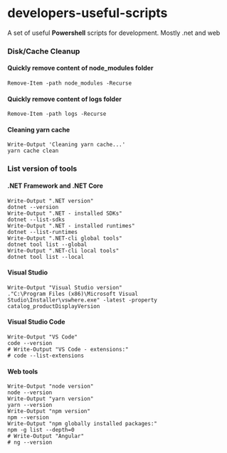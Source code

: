 # developers-useful-scripts
A set of useful **Powershell** scripts for development.
Mostly .net and web

### Disk/Cache Cleanup

#### Quickly remove content of node_modules folder
    Remove-Item -path node_modules -Recurse

#### Quickly remove content of logs folder
    Remove-Item -path logs -Recurse

#### Cleaning yarn cache
    Write-Output 'Cleaning yarn cache...'
    yarn cache clean
    

    
    
### List version of tools

#### .NET Framework and .NET Core
    Write-Output ".NET version"
    dotnet --version
    Write-Output ".NET - installed SDKs"
    dotnet --list-sdks
    Write-Output ".NET - installed runtimes"
    dotnet --list-runtimes
    Write-Output ".NET-cli global tools"
    dotnet tool list --global
    Write-Output ".NET-cli local tools"
    dotnet tool list --local

#### Visual Studio
    Write-Output "Visual Studio version"
    ."C:\Program Files (x86)\Microsoft Visual Studio\Installer\vswhere.exe" -latest -property catalog_productDisplayVersion

#### Visual Studio Code
    Write-Output "VS Code"
    code --version
    # Write-Output "VS Code - extensions:"
    # code --list-extensions

#### Web tools
    Write-Output "node version"
    node --version
    Write-Output "yarn version"
    yarn --version
    Write-Output "npm version"
    npm --version
    Write-Output "npm globally installed packages:"
    npm -g list --depth=0
    # Write-Output "Angular"
    # ng --version
